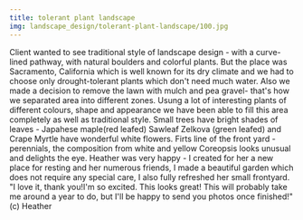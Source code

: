 ```yaml
---
title: tolerant plant landscape
img: landscape_design/tolerant-plant-landscape/100.jpg
---
```

Client wanted to see traditional style of landscape design - with a curve-lined pathway, with natural boulders and colorful plants.
But the place was Sacramento, California which is well known for its dry climate and we had to choose only drought-tolerant plants which don't need much water.
Also we made a decision to remove the lawn with mulch and pea gravel- that's how we separated area into different zones. Usung a lot of interesting plants of different colours, shape and appearance we have been able to fill this area completely as well as traditional style. Small trees have bright shades of leaves - Japahese maple(red leafed) Sawleaf Zelkova (green leafed) and Crape Myrtle have wonderful white flowers.
Firts line of the front yard - perennials, the composition from white and yellow Coreopsis looks unusual and delights the eye.
Heather was very happy - I created for her a new place for resting and her numerous friends, I made a beautiful garden which does not require any special care, I also fully refreshed her small frontyard.
"I love it, thank you!I'm so excited. This looks great! This will probably take me around a year to do, but I'll be happy to send you photos once finished!" (c) Heather
